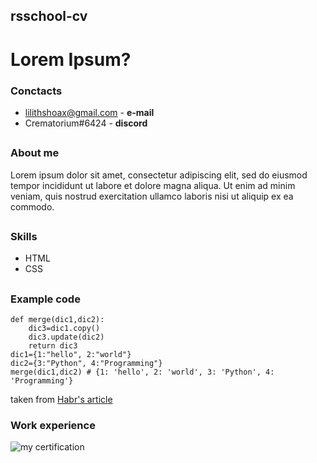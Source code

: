 ## rsschool-cv

# Lorem Ipsum?

### Conctacts
* lilithshoax@gmail.com - **e-mail**
* Crematorium#6424 - **discord**
##
### About me
Lorem ipsum dolor sit amet, consectetur adipiscing elit, sed do eiusmod tempor incididunt ut labore et dolore magna aliqua. Ut enim ad minim veniam, quis nostrud exercitation ullamco laboris nisi ut aliquip ex ea commodo.
##
### Skills
* HTML
* CSS
##

### Example code
```
def merge(dic1,dic2):
    dic3=dic1.copy()
    dic3.update(dic2)
    return dic3
dic1={1:"hello", 2:"world"}
dic2={3:"Python", 4:"Programming"}
merge(dic1,dic2) # {1: 'hello', 2: 'world', 3: 'Python', 4: 'Programming'}
```
taken from [Habr's article](https://habr.com/ru/company/vdsina/blog/563432/#:~:text=4.%20%D0%9E%D0%B1%D1%8A%D0%B5%D0%B4%D0%B8%D0%BD%D1%8F%D0%B5%D0%BC%20%D0%B4%D0%B2%D0%B0%20%D1%81%D0%BB%D0%BE%D0%B2%D0%B0%D1%80%D1%8F)

### Work experience
![my certification](https://sun9-81.userapi.com/impf/c540105/v540105600/15db/FJIu58GE2pg.jpg?size=604x403&quality=96&sign=5ab6746d7b5cb1c10cc7b6d6cb9e31c1&c_uniq_tag=EffeRZodNttYnShOoQQMAWjsl1vND9aLERJMJdYUJfk&type=album)
